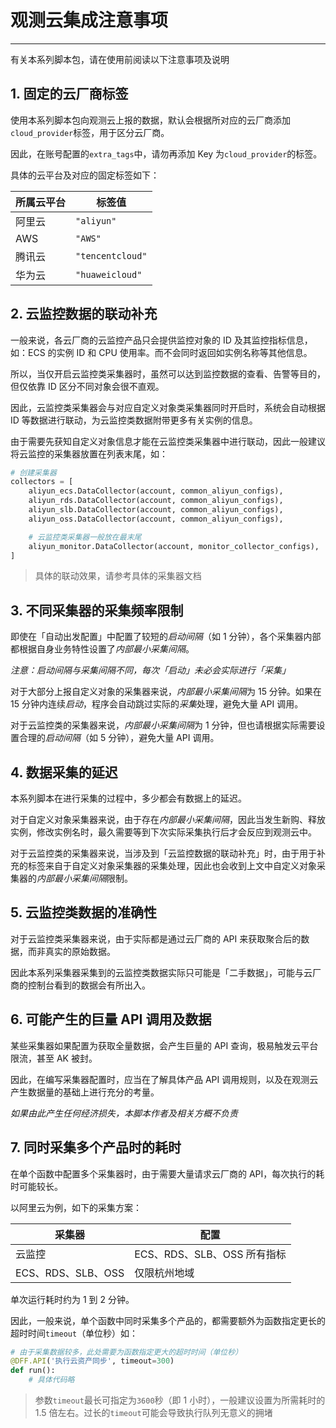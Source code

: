 # 观测云集成注意事项
---


有关本系列脚本包，请在使用前阅读以下注意事项及说明

## 1. 固定的云厂商标签

使用本系列脚本包向观测云上报的数据，默认会根据所对应的云厂商添加`cloud_provider`标签，用于区分云厂商。

因此，在账号配置的`extra_tags`中，请勿再添加 Key 为`cloud_provider`的标签。

具体的云平台及对应的固定标签如下：

| 所属云平台 | 标签值           |
| ---------- | ---------------- |
| 阿里云     | `"aliyun"`       |
| AWS        | `"AWS"`          |
| 腾讯云     | `"tencentcloud"` |
| 华为云     | `"huaweicloud"`  |

## 2. 云监控数据的联动补充

一般来说，各云厂商的云监控产品只会提供监控对象的 ID 及其监控指标信息，如：ECS 的实例 ID 和 CPU 使用率。而不会同时返回如实例名称等其他信息。

所以，当仅开启云监控类采集器时，虽然可以达到监控数据的查看、告警等目的，但仅依靠 ID 区分不同对象会很不直观。

因此，云监控类采集器会与对应自定义对象类采集器同时开启时，系统会自动根据 ID 等数据进行联动，为云监控类数据附带更多有关实例的信息。

由于需要先获知自定义对象信息才能在云监控类采集器中进行联动，因此一般建议将云监控的采集器放置在列表末尾，如：

~~~python
# 创建采集器
collectors = [
    aliyun_ecs.DataCollector(account, common_aliyun_configs),
    aliyun_rds.DataCollector(account, common_aliyun_configs),
    aliyun_slb.DataCollector(account, common_aliyun_configs),
    aliyun_oss.DataCollector(account, common_aliyun_configs),

    # 云监控类采集器一般放在最末尾
    aliyun_monitor.DataCollector(account, monitor_collector_configs),
]
~~~

> 具体的联动效果，请参考具体的采集器文档

## 3. 不同采集器的采集频率限制

即使在「自动出发配置」中配置了较短的*启动间隔*（如 1 分钟），各个采集器内部都根据自身业务特性设置了*内部最小采集间隔*。

*注意：启动间隔与采集间隔不同，每次「启动」未必会实际进行「采集」*

对于大部分上报自定义对象的采集器来说，*内部最小采集间隔*为 15 分钟。如果在 15 分钟内连续*启动*，程序会自动跳过实际的*采集*处理，避免大量 API 调用。

对于云监控类的采集器来说，*内部最小采集间隔*为 1 分钟，但也请根据实际需要设置合理的*启动间隔*（如 5 分钟），避免大量 API 调用。

## 4. 数据采集的延迟

本系列脚本在进行采集的过程中，多少都会有数据上的延迟。

对于自定义对象采集器来说，由于存在*内部最小采集间隔*，因此当发生新购、释放实例，修改实例名时，最久需要等到下次实际采集执行后才会反应到观测云中。

对于云监控类的采集器来说，当涉及到「云监控数据的联动补充」时，由于用于补充的标签来自于自定义对象采集器的采集处理，因此也会收到上文中自定义对象采集器的*内部最小采集间隔*限制。

## 5. 云监控类数据的准确性

对于云监控类采集器来说，由于实际都是通过云厂商的 API 来获取聚合后的数据，而非真实的原始数据。

因此本系列采集器采集到的云监控类数据实际只可能是「二手数据」，可能与云厂商的控制台看到的数据会有所出入。

## 6. 可能产生的巨量 API 调用及数据

某些采集器如果配置为获取全量数据，会产生巨量的 API 查询，极易触发云平台限流，甚至 AK 被封。

因此，在编写采集器配置时，应当在了解具体产品 API 调用规则，以及在观测云产生数据量的基础上进行充分的考量。

*如果由此产生任何经济损失，本脚本作者及相关方概不负责*

## 7. 同时采集多个产品时的耗时

在单个函数中配置多个采集器时，由于需要大量请求云厂商的 API，每次执行的耗时可能较长。

以阿里云为例，如下的采集方案：

| 采集器             | 配置                        |
| ------------------ | --------------------------- |
| 云监控             | ECS、RDS、SLB、OSS 所有指标 |
| ECS、RDS、SLB、OSS | 仅限杭州地域                |

单次运行耗时约为 1 到 2 分钟。

因此，一般来说，单个函数中同时采集多个产品的，都需要额外为函数指定更长的超时时间`timeout`（单位秒）如：

~~~python
# 由于采集数据较多，此处需要为函数指定更大的超时时间（单位秒）
@DFF.API('执行云资产同步', timeout=300)
def run():
    # 具体代码略
~~~

> 参数`timeout`最长可指定为`3600`秒（即 1 小时），一般建议设置为所需耗时的 1.5 倍左右。过长的`timeout`可能会导致执行队列无意义的拥堵
